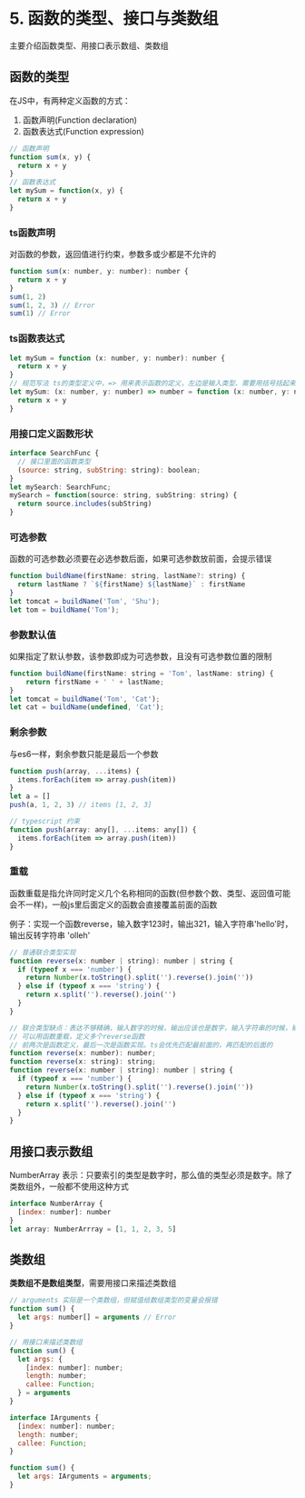 # 5. 函数的类型、接口与类数组



主要介绍函数类型、用接口表示数组、类数组

## 函数的类型
在JS中，有两种定义函数的方式：
1. 函数声明(Function declaration)
2. 函数表达式(Function expression)

```js
// 函数声明
function sum(x, y) {
  return x + y
}
// 函数表达式
let mySum = function(x, y) {
  return x + y
}
```

### ts函数声明
对函数的参数，返回值进行约束，参数多或少都是不允许的
```js
function sum(x: number, y: number): number {
  return x + y
}
sum(1, 2)
sum(1, 2, 3) // Error
sum(1) // Error
```
### ts函数表达式
```js
let mySum = function (x: number, y: number): number {
  return x + y
}
// 规范写法 ts的类型定义中，=> 用来表示函数的定义，左边是输入类型、需要用括号括起来，右边是输出类型
let mySum: (x: number, y: number) => number = function (x: number, y: number): number {
  return x + y
}
```
### 用接口定义函数形状
```js
interface SearchFunc {
  // 接口里面的函数类型
  (source: string, subString: string): boolean;
}
let mySearch: SearchFunc;
mySearch = function(source: string, subString: string) {
  return source.includes(subString)
}
```
### 可选参数
函数的可选参数必须要在必选参数后面，如果可选参数放前面，会提示错误
```js
function buildName(firstName: string, lastName?: string) {
  return lastName ? `${firstName} ${lastName}` : firstName
}
let tomcat = buildName('Tom', 'Shu');
let tom = buildName('Tom');
```
### 参数默认值
如果指定了默认参数，该参数即成为可选参数，且没有可选参数位置的限制
```js
function buildName(firstName: string = 'Tom', lastName: string) {
    return firstName + ' ' + lastName;
}
let tomcat = buildName('Tom', 'Cat');
let cat = buildName(undefined, 'Cat');
```
### 剩余参数
与es6一样，剩余参数只能是最后一个参数
```js
function push(array, ...items) {
  items.forEach(item => array.push(item))
}
let a = []
push(a, 1, 2, 3) // items [1, 2, 3]

// typescript 约束 
function push(array: any[], ...items: any[]) {
  items.forEach(item => array.push(item))
}
```

### 重载
函数重载是指允许同时定义几个名称相同的函数(但参数个数、类型、返回值可能会不一样)，一般js里后面定义的函数会直接覆盖前面的函数

例子：实现一个函数reverse，输入数字123时，输出321，输入字符串'hello'时，输出反转字符串 'olleh'

```js
// 普通联合类型实现
function reverse(x: number | string): number | string {
  if (typeof x === 'number') {
    return Number(x.toString().split('').reverse().join(''))
  } else if (typeof x === 'string') {
    return x.split('').reverse().join('')
  }
}

// 联合类型缺点：表达不够精确，输入数字的时候，输出应该也是数字，输入字符串的时候，输出也为字符串
// 可以用函数重载，定义多个reverse函数
// 前两次是函数定义，最后一次是函数实现。ts会优先匹配最前面的，再匹配的后面的
function reverse(x: number): number;
function reverse(x: string): string;
function reverse(x: number | string): number | string {
  if (typeof x === 'number') {
    return Number(x.toString().split('').reverse().join(''))
  } else if (typeof x === 'string') {
    return x.split('').reverse().join('')
  }
}
```


## 用接口表示数组
NumberArray 表示：只要索引的类型是数字时，那么值的类型必须是数字。除了类数组外，一般都不使用这种方式
```js
interface NumberArray {
  [index: number]: number
}
let array: NumberArrray = [1, 1, 2, 3, 5]
```

## 类数组
**类数组不是数组类型**，需要用接口来描述类数组
```js
// arguments 实际是一个类数组，但赋值给数组类型的变量会报错
function sum() {
  let args: number[] = arguments // Error 
}

// 用接口来描述类数组
function sum() {
  let args: {
    [index: number]: number;
    length: number;
    callee: Function;
  } = arguments
}

interface IArguments {
  [index: number]: number;
  length: number;
  callee: Function;
}

function sum() {
  let args: IArguments = arguments;
}
```